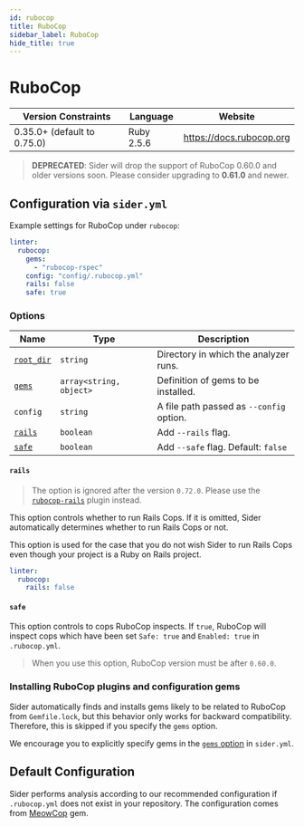 ```yaml
---
id: rubocop
title: RuboCop
sidebar_label: RuboCop
hide_title: true
---
```


# RuboCop

| Version Constraints         | Language   | Website                  |
| --------------------------- | ---------- | ------------------------ |
| 0.35.0+ (default to 0.75.0) | Ruby 2.5.6 | https://docs.rubocop.org |

> **DEPRECATED**: Sider will drop the support of RuboCop 0.60.0 and older versions soon. Please consider upgrading to **0.61.0** and newer.

## Configuration via `sider.yml`

Example settings for RuboCop under `rubocop`:

```yaml
linter:
  rubocop:
    gems:
      - "rubocop-rspec"
    config: "config/.rubocop.yml"
    rails: false
    safe: true
```

### Options

| Name                                                                        | Type                    | Description                              |
| --------------------------------------------------------------------------- | ----------------------- | ---------------------------------------- |
| [`root_dir`](../../getting-started/custom-configuration.md#root_dir-option) | `string`                | Directory in which the analyzer runs.    |
| [`gems`](../../getting-started/custom-configuration.md#gems-option)         | `array<string, object>` | Definition of gems to be installed.      |
| `config`                                                                    | `string`                | A file path passed as `--config` option. |
| [`rails`](#rails)                                                           | `boolean`               | Add `--rails` flag.                      |
| [`safe`](#safe)                                                             | `boolean`               | Add `--safe` flag. Default: `false`      |

#### `rails`

> The option is ignored after the version `0.72.0`. Please use the [`rubocop-rails`](https://github.com/rubocop-hq/rubocop-rails) plugin instead.

This option controls whether to run Rails Cops. If it is omitted, Sider automatically determines whether to run Rails Cops or not.

This option is used for the case that you do not wish Sider to run Rails Cops even though your project is a Ruby on Rails project.

```yaml
linter:
  rubocop:
    rails: false
```

#### `safe`

This option controls to cops RuboCop inspects. If `true`, RuboCop will inspect cops which have been set `Safe: true` and `Enabled: true` in `.rubocop.yml`.

> When you use this option, RuboCop version must be after `0.60.0`.

### Installing RuboCop plugins and configuration gems

Sider automatically finds and installs gems likely to be related to RuboCop from `Gemfile.lock`, but this behavior only works for backward compatibility. Therefore, this is skipped if you specify the `gems` option.

We encourage you to explicitly specify gems in the [`gems` option](../../getting-started/custom-configuration.md#gems-option) in `sider.yml`.

## Default Configuration

Sider performs analysis according to our recommended configuration if `.rubocop.yml` does not exist in your repository. The configuration comes from [MeowCop](https://github.com/sider/meowcop) gem.
